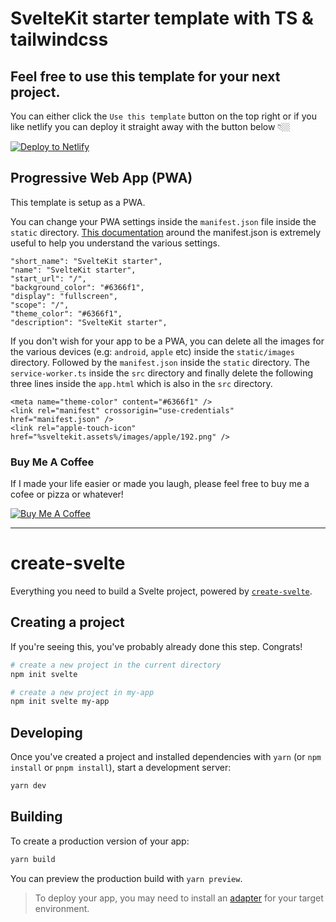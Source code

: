 # SvelteKit starter template with TS & tailwindcss

## Feel free to use this template for your next project.

You can either click the `Use this template` button on the top right or if you like netlify you can deploy it straight away with the button below 👇🏼

[![Deploy to Netlify](https://www.netlify.com/img/deploy/button.svg)](https://app.netlify.com/start/deploy?repository=https://github.com/MinasG/svelte-starter-kit-template)

## Progressive Web App (PWA)

This template is setup as a PWA.

You can change your PWA settings inside the `manifest.json` file inside the `static` directory. [This documentation](https://web.dev/add-manifest/) around the manifest.json is extremely useful to help you understand the various settings.

```
"short_name": "SvelteKit starter",
"name": "SvelteKit starter",
"start_url": "/",
"background_color": "#6366f1",
"display": "fullscreen",
"scope": "/",
"theme_color": "#6366f1",
"description": "SvelteKit starter",
```

If you don't wish for your app to be a PWA, you can delete all the images for the various devices (e.g: `android`, `apple` etc) inside the `static/images` directory. Followed by the `manifest.json` inside the `static` directory. The `service-worker.ts` inside the `src` directory and finally delete the following three lines inside the `app.html` which is also in the `src` directory.

```
<meta name="theme-color" content="#6366f1" />
<link rel="manifest" crossorigin="use-credentials" href="manifest.json" />
<link rel="apple-touch-icon" href="%sveltekit.assets%/images/apple/192.png" />
```

### Buy Me A Coffee

If I made your life easier or made you laugh, please feel free to buy me a cofee or pizza or whatever!

[![Buy Me A Coffee](https://minasg.com/images/buy-me-coffee.svg)](https://www.buymeacoffee.com/MinasG)

---

# create-svelte

Everything you need to build a Svelte project, powered by [`create-svelte`](https://github.com/sveltejs/kit/tree/master/packages/create-svelte).

## Creating a project

If you're seeing this, you've probably already done this step. Congrats!

```bash
# create a new project in the current directory
npm init svelte

# create a new project in my-app
npm init svelte my-app
```

## Developing

Once you've created a project and installed dependencies with `yarn` (or `npm install` or `pnpm install`), start a development server:

```bash
yarn dev
```

## Building

To create a production version of your app:

```bash
yarn build
```

You can preview the production build with `yarn preview`.

> To deploy your app, you may need to install an [adapter](https://kit.svelte.dev/docs/adapters) for your target environment.
